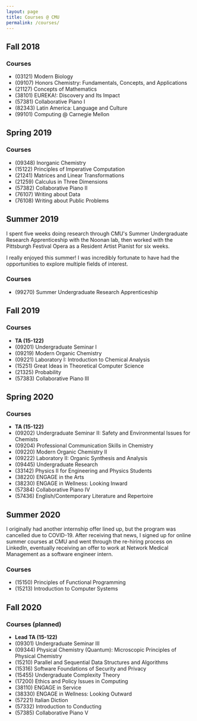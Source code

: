 ```yaml
---
layout: page
title: Courses @ CMU
permalink: /courses/
---
```


## Fall 2018
### Courses
- (03121) Modern Biology
- (09107) Honors Chemistry: Fundamentals, Concepts, and Applications
- (21127) Concepts of Mathematics
- (38101) EUREKA!: Discovery and Its Impact
- (57381) Collaborative Piano I
- (82343) Latin America: Language and Culture
- (99101) Computing @ Carnegie Mellon

## Spring 2019
### Courses
- (09348) Inorganic Chemistry
- (15122) Principles of Imperative Computation
- (21241) Matrices and Linear Transformations
- (21259) Calculus in Three Dimensions
- (57382) Collaborative Piano II
- (76107) Writing about Data
- (76108) Writing about Public Problems

## Summer 2019
I spent five weeks doing research through CMU's Summer Undergraduate Research Apprenticeship with the Noonan lab, then worked with the Pittsburgh Festival Opera as a Resident Artist Pianist for six weeks.

I really enjoyed this summer! I was incredibly fortunate to have had the opportunities to explore multiple fields of interest.

### Courses
- (99270) Summer Undergraduate Research Apprenticeship

## Fall 2019
### Courses
- **TA (15-122)**
- (09201) Undergraduate Seminar I
- (09219) Modern Organic Chemistry
- (09221) Laboratory I: Introduction to Chemical Analysis
- (15251) Great Ideas in Theoretical Computer Science
- (21325) Probability
- (57383) Collaborative Piano III

## Spring 2020
### Courses
- **TA (15-122)**
- (09202) Undergraduate Seminar II: Safety and Environmental Issues for Chemists
- (09204) Professional Communication Skills in Chemistry
- (09220) Modern Organic Chemistry II
- (09222) Laboratory II: Organic Synthesis and Analysis
- (09445) Undergraduate Research
- (33142) Physics II for Engineering and Physics Students
- (38220) ENGAGE in the Arts
- (38230) ENGAGE in Wellness: Looking Inward
- (57384) Collaborative Piano IV
- (57436) English/Contemporary Literature and Repertoire

## Summer 2020
I originally had another internship offer lined up, but the program was cancelled due to COVID-19. After receiving that news, I signed up for online summer courses at CMU and went through the re-hiring process on LinkedIn, eventually receiving an offer to work at Network Medical Management as a software engineer intern.

### Courses
- (15150) Principles of Functional Programming
- (15213) Introduction to Computer Systems

## Fall 2020
### Courses (planned)
- **Lead TA (15-122)**
- (09301) Undergraduate Seminar III
- (09344) Physical Chemistry (Quantum): Microscopic Principles of Physical Chemistry
- (15210) Parallel and Sequential Data Structures and Algorithms
- (15316) Software Foundations of Security and Privacy
- (15455) Undergraduate Complexity Theory
- (17200) Ethics and Policy Issues in Computing
- (38110) ENGAGE in Service
- (38330) ENGAGE in Wellness: Looking Outward
- (57221) Italian Diction
- (57332) Introduction to Conducting
- (57385) Collaborative Piano V